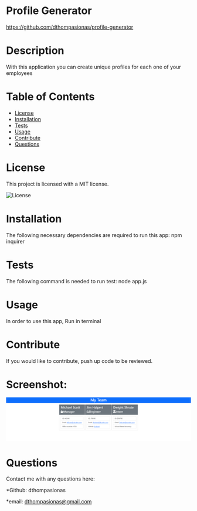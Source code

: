 # Profile Generator 

https://github.com/dthompasionas/profile-generator

# Description
With this application you can create unique profiles for each one of your employees

# Table of Contents
* [License](#license) 
* [Installation](#installation)
* [Tests](#tests)
* [Usage](#usage)
* [Contribute](#contribute)
* [Questions](#questions)

# License 
This project is licensed with a MIT license.

![License](https://img.shields.io/badge/License-MIT-blue.svg)

# Installation
The following necessary dependencies are required to run this app: npm inquirer 

# Tests
The following command is needed to run test: node app.js

# Usage
In order to use this app, Run in terminal

# Contribute
If you would like to contribute, push up code to be reviewed.

# Screenshot: 
![](assets/images/profile-generator-screenshot.png)

# Questions
Contact me with any questions here:

*Github: dthompasionas

*email: dthompasionas@gmail.com 
